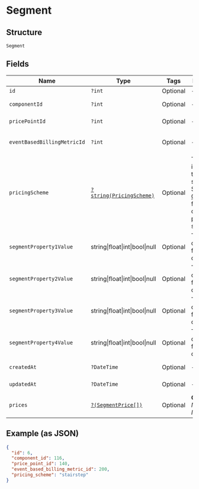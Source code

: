 
# Segment

## Structure

`Segment`

## Fields

| Name | Type | Tags | Description | Getter | Setter |
|  --- | --- | --- | --- | --- | --- |
| `id` | `?int` | Optional | - | getId(): ?int | setId(?int id): void |
| `componentId` | `?int` | Optional | - | getComponentId(): ?int | setComponentId(?int componentId): void |
| `pricePointId` | `?int` | Optional | - | getPricePointId(): ?int | setPricePointId(?int pricePointId): void |
| `eventBasedBillingMetricId` | `?int` | Optional | - | getEventBasedBillingMetricId(): ?int | setEventBasedBillingMetricId(?int eventBasedBillingMetricId): void |
| `pricingScheme` | [`?string(PricingScheme)`](../../doc/models/pricing-scheme.md) | Optional | The identifier for the pricing scheme. See [Product Components](https://help.chargify.com/products/product-components.html) for an overview of pricing schemes. | getPricingScheme(): ?string | setPricingScheme(?string pricingScheme): void |
| `segmentProperty1Value` | string\|float\|int\|bool\|null | Optional | This is a container for one-of cases. | getSegmentProperty1Value(): | setSegmentProperty1Value( segmentProperty1Value): void |
| `segmentProperty2Value` | string\|float\|int\|bool\|null | Optional | This is a container for one-of cases. | getSegmentProperty2Value(): | setSegmentProperty2Value( segmentProperty2Value): void |
| `segmentProperty3Value` | string\|float\|int\|bool\|null | Optional | This is a container for one-of cases. | getSegmentProperty3Value(): | setSegmentProperty3Value( segmentProperty3Value): void |
| `segmentProperty4Value` | string\|float\|int\|bool\|null | Optional | This is a container for one-of cases. | getSegmentProperty4Value(): | setSegmentProperty4Value( segmentProperty4Value): void |
| `createdAt` | `?DateTime` | Optional | - | getCreatedAt(): ?\DateTime | setCreatedAt(?\DateTime createdAt): void |
| `updatedAt` | `?DateTime` | Optional | - | getUpdatedAt(): ?\DateTime | setUpdatedAt(?\DateTime updatedAt): void |
| `prices` | [`?(SegmentPrice[])`](../../doc/models/segment-price.md) | Optional | **Constraints**: *Minimum Items*: `1` | getPrices(): ?array | setPrices(?array prices): void |

## Example (as JSON)

```json
{
  "id": 6,
  "component_id": 116,
  "price_point_id": 140,
  "event_based_billing_metric_id": 200,
  "pricing_scheme": "stairstep"
}
```

